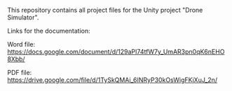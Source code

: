 This repository contains all project files for the Unity project "Drone Simulator".

Links for the documentation:

Word file: https://docs.google.com/document/d/129aPI74tfW7y_UmAR3pn0qK6nEHO8Xbb/

PDF file: https://drive.google.com/file/d/1TySkQMAi_6INRyP30kOsWigFKjXuJ_2n/

